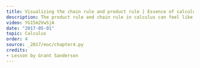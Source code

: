 ```yaml
---
title: Visualizing the chain rule and product rule | Essence of calculus, chapter 4
description: The product rule and chain rule in calculus can feel like they were pulled out of thin air, but is there an intuitive way to think about them?
video: YG15m2VwSjA
date: "2017-05-01"
topic: Calculus
order: 4
source: _2017/eoc/chapter4.py
credits:
- Lesson by Grant Sanderson
---
```

